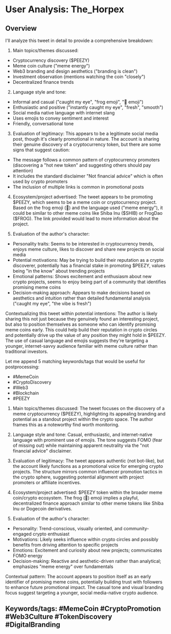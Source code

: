 # User Analysis: The_Horpex

## Overview

<think>
I'll analyze this tweet in detail to provide a comprehensive breakdown:

1. Main topics/themes discussed:
- Cryptocurrency discovery ($PEEZY)
- Meme coin culture ("meme energy")
- Web3 branding and design aesthetics ("branding is clean")
- Investment observation (mentions watching the coin "closely")
- Decentralized finance trends

2. Language style and tone:
- Informal and casual ("caught my eye", "frog emoji", "👀 emoji")
- Enthusiastic and positive ("instantly caught my eye", "fresh", "smooth")
- Social media native language with internet slang
- Uses emojis to convey sentiment and interest
- Friendly, conversational tone

3. Evaluation of legitimacy:
This appears to be a legitimate social media post, though it's clearly promotional in nature. The account is sharing their genuine discovery of a cryptocurrency token, but there are some signs that suggest caution:
- The message follows a common pattern of cryptocurrency promoters (discovering a "hot new token" and suggesting others should pay attention)
- It includes the standard disclaimer "Not financial advice" which is often used by crypto promoters
- The inclusion of multiple links is common in promotional posts

4. Ecosystem/project advertised:
The tweet appears to be promoting $PEEZY, which seems to be a meme coin or cryptocurrency project. Based on the frog emoji (🐸) and the language used ("meme energy"), it could be similar to other meme coins like Shiba Inu ($SHIB) or FrogDao ($FROG). The link provided would lead to more information about the project.

5. Evaluation of the author's character:
- Personality traits: Seems to be interested in cryptocurrency trends, enjoys meme culture, likes to discover and share new projects on social media
- Potential motivations: May be trying to build their reputation as a crypto discoverer, potentially has a financial stake in promoting $PEEZY, values being "in the know" about trending projects
- Emotional patterns: Shows excitement and enthusiasm about new crypto projects, seems to enjoy being part of a community that identifies promising meme coins
- Decision-making approach: Appears to make decisions based on aesthetics and intuition rather than detailed fundamental analysis ("caught my eye", "the vibe is fresh")

Contextualizing this tweet within potential intentions:
The author is likely sharing this not just because they genuinely found an interesting project, but also to position themselves as someone who can identify promising meme coins early. This could help build their reputation in crypto circles and potentially drive up the value of any position they might hold in $PEEZY. The use of casual language and emojis suggests they're targeting a younger, internet-savvy audience familiar with meme culture rather than traditional investors.

Let me append 5 matching keywords/tags that would be useful for postprocessing:
- #MemeCoin
- #CryptoDiscovery
- #Web3
- #Blockchain
- #PEEZY
</think>

1. Main topics/themes discussed:
The tweet focuses on the discovery of a meme cryptocurrency ($PEEZY), highlighting its appealing branding and potential as a standout project within the crypto space. The author frames this as a noteworthy find worth monitoring.

2. Language style and tone:
Casual, enthusiastic, and internet-native language with prominent use of emojis. The tone suggests FOMO (fear of missing out) while maintaining apparent neutrality via the "not financial advice" disclaimer.

3. Evaluation of legitimacy:
The tweet appears authentic (not bot-like), but the account likely functions as a promotional voice for emerging crypto projects. The structure mirrors common influencer promotion tactics in the crypto sphere, suggesting potential alignment with project promoters or affiliate incentives.

4. Ecosystem/project advertised:
$PEEZY token within the broader meme coin/crypto ecosystem. The frog (🐸) emoji implies a playful, decentralized finance approach similar to other meme tokens like Shiba Inu or Dogecoin derivatives.

5. Evaluation of the author's character:
- Personality: Trend-conscious, visually oriented, and community-engaged crypto enthusiast
- Motivations: Likely seeks influence within crypto circles and possibly benefits from driving attention to specific projects
- Emotions: Excitement and curiosity about new projects; communicates FOMO energy
- Decision-making: Reactive and aesthetic-driven rather than analytical; emphasizes "meme energy" over fundamentals

Contextual pattern: The account appears to position itself as an early identifier of promising meme coins, potentially building trust with followers to enhance future promotional impact. The casual tone and visual branding focus suggest targeting a younger, social media-native crypto audience.

Keywords/tags: #MemeCoin #CryptoPromotion #Web3Culture #TokenDiscovery #DigitalBranding
---
